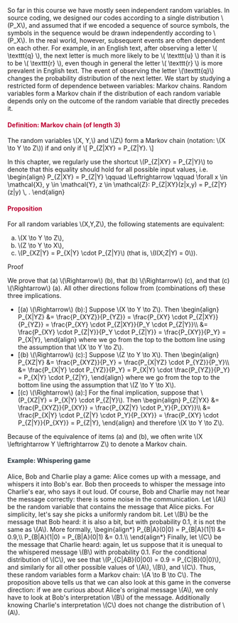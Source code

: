 <p>So far in this course we have mostly seen independent random variables. In source coding, we designed our codes according to a single distribution \(P_X\), and assumed that if we encoded a sequence of source symbols, the symbols in the sequence would be drawn independently according to \(P_X\). In the real world, however, subsequent events are often dependent on each other. For example, in an English text, after observing a letter \( \texttt{q} \), the next letter is much more likely to be \( \texttt{u} \) than it is to be \( \texttt{r} \), even though in general the letter \( \texttt{r} \) is more prevalent in English text. The event of observing the letter \(\texttt{q}\) changes the probability distribution of the next letter. We start by studying a restricted form of dependence between variables: Markov chains. Random variables form a Markov chain if the distribution of each random variable depends only on the outcome of the random variable that directly precedes it.</p>
<div class="content-box pad-box-mini border border-trbl border-round">
<h4 style="color: #bc0031;"><strong>Definition: Markov chain (of length 3)</strong></h4>
The random variables \(X, Y,\) and \(Z\) form a Markov chain (notation: \(X \to Y \to Z\)) if and only if \[ P_{Z|XY} = P_{Z|Y}. \]</div>
<p>In this chapter, we regularly use the shortcut \(P_{Z|XY} = P_{Z|Y}\) to denote that this equality should hold for all possible input values, i.e. \begin{align} P_{Z|XY} = P_{Z|Y} \qquad \Leftrightarrow \qquad \forall x \in \mathcal{X}, y \in \mathcal{Y}, z \in \mathcal{Z}: P_{Z|XY}(z|x,y) = P_{Z|Y}(z|y) \, . \end{align}</p>
<div class="content-box pad-box-mini border border-trbl border-round">
<h4 style="color: #bc0031;"><strong>Proposition</strong></h4>
For all random variables \(X,Y,Z\), the following statements are equivalent:
<ol type="a">
<li>\(X \to Y \to Z\),</li>
<li>\(Z \to Y \to X\),</li>
<li>\(P_{XZ|Y} = P_{X|Y} \cdot P_{Z|Y}\) (that is, \(I(X;Z|Y) = 0\)). </li>
</ol>
<p><span class="element_toggler" role="button" aria-controls="group1" aria-label="Toggler" aria-expanded="false"><span class="Button">Proof</span></span></p>
<div id="group1" style="">
<div class="content-box">We prove that (a) \(\Rightarrow\) (b), that (b) \(\Rightarrow\) (c), and that (c) \(\Rightarrow\) (a). All other directions follow from (combinations of) these three implications.</div>
<ul>
<li>[(a) \(\Rightarrow\) (b):] Suppose \(X \to Y \to Z\). Then \begin{align} P_{X|YZ} &amp;= \frac{P_{XYZ}}{P_{YZ}} = \frac{P_{XY} \cdot P_{Z|XY}}{P_{YZ}} = \frac{P_{XY} \cdot P_{Z|XY}}{P_Y \cdot P_{Z|Y}}\\ &amp;= \frac{P_{XY} \cdot P_{Z|Y}}{P_Y \cdot P_{Z|Y}} = \frac{P_{XY}}{P_Y} = P_{X|Y}, \end{align} where we go from the top to the bottom line using the assumption that \(X \to Y \to Z\).</li>
<li>[(b) \(\Rightarrow\) (c):] Suppose \(Z \to Y \to X\). Then \begin{align} P_{XZ|Y} &amp;= \frac{P_{XYZ}}{P_Y} = \frac{P_{X|YZ} \cdot P_{YZ}}{P_Y}\\ &amp;= \frac{P_{X|Y} \cdot P_{YZ}}{P_Y} = P_{X|Y} \cdot \frac{P_{YZ}}{P_Y} = P_{X|Y} \cdot P_{Z|Y}, \end{align} where we go from the top to the bottom line using the assumption that \(Z \to Y \to X\).</li>
<li>[(c) \(\Rightarrow\) (a):] For the final implication, suppose that \(P_{XZ|Y} = P_{X|Y} \cdot P_{Z|Y}\). Then \begin{align} P_{Z|YX} &amp;= \frac{P_{XYZ}}{P_{XY}} = \frac{P_{XZ|Y} \cdot P_Y}{P_{XY}}\\ &amp;= \frac{P_{X|Y} \cdot P_{Z|Y} \cdot P_Y}{P_{XY}} = \frac{P_{XY} \cdot P_{Z|Y}}{P_{XY}} = P_{Z|Y}, \end{align} and therefore \(X \to Y \to Z\).</li>
</ul>
</div>
</div>
<p>Because of the equivalence of items (a) and (b), we often write \(X \leftrightarrow Y \leftrightarrow Z\) to denote a Markov chain.</p>
<div class="content-box pad-box-mini border border-trbl border-round">
<h4 style="color: #2d3b45;"><strong>Example: Whispering game</strong></h4>
Alice, Bob and Charlie play a game: Alice comes up with a message, and whispers it into Bob's ear. Bob then proceeds to whisper the message into Charlie's ear, who says it out loud. Of course, Bob and Charlie may not hear the message correctly: there is some noise in the communication. Let \(A\) be the random variable that contains the message that Alice picks. For simplicity, let's say she picks a uniformly random bit. Let \(B\) be the message that Bob heard: it is also a bit, but with probability 0.1, it is not the same as \(A\). More formally, \begin{align*} P_{B|A}(0|0) = P_{B|A}(1|1) &amp;= 0.9,\\ P_{B|A}(1|0) = P_{B|A}(0|1) &amp;= 0.1.\\ \end{align*} Finally, let \(C\) be the message that Charlie heard: again, let us suppose that it is unequal to the whispered message \(B\) with probability 0.1. For the conditional distribution of \(C\), we see that \(P_{C|AB}(0|00) = 0.9 = P_{C|B}(0|0)\), and similarly for all other possible values of \(A\), \(B\), and \(C\). Thus, these random variables form a Markov chain: \(A \to B \to C\). The proposition above tells us that we can also look at this game in the converse direction: if we are curious about Alice's original message \(A\), we only have to look at Bob's interpretation \(B\) of the message. Additionally knowing Charlie's interpretation \(C\) does not change the distribution of \(A\).</div>